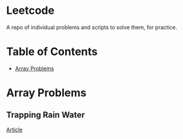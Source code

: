# Leetcode
 A repo of individual problems and scripts to solve them, for practice.

# Table of Contents
* [Array Problems](#array-problems)

# Array Problems

## Trapping Rain Water
[Article](https://medium.com/leetnotes/leetcode-42-trapping-rain-water-b8e325e72167)


